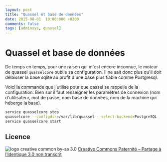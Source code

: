 ```yaml
---
layout: post
title: "Quassel et base de données"
date: 2015-08-01  10:00:000 +0200
comments: false
tags: [adminsys, quassel]
---
```


# Quassel et base de données

De temps en temps, pour une raison qui m'est encore inconnue, le moteur de quassel `quasselcore` oublie sa configuration.
Il ne sait donc plus qu'il doit délaisser la base sqlite au profit d'une base plus fiable comme Postgresql.

Voici la commande que j'utilise pour que qassel se rappelle de la configuration.
Bien sur il faut renseigner les paramètres de connexion (nom d'utilisateur, mot de passe, nom base de données, nom de la machine qui héberge la base).

```bash
service quasselcore stop
quasselcore --configdir=/var/lib/quassel --select-backend=PostgreSQL
service quasselcore start
```

## Licence

![logo creative common by-sa 3.0](http://i.creativecommons.org/l/by-sa/3.0/88x31.png)
[Creative Commons Paternité – Partage à l’Identique 3.0 non transcrit](http://creativecommons.org/licenses/by-sa/3.0/)

